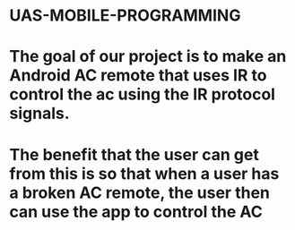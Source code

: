 # UAS-MOBILE-PROGRAMMING
# The goal of our project is to make an Android AC remote that uses IR to control the ac using the IR protocol signals.
# The benefit that the user can get from this is so that when a user has a broken AC remote, the user then can use the app to control the AC
